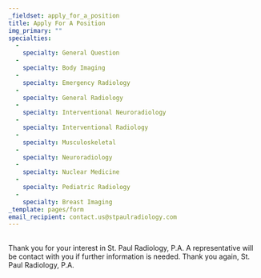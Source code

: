 ```yaml
---
_fieldset: apply_for_a_position
title: Apply For A Position
img_primary: ""
specialties:
  - 
    specialty: General Question
  - 
    specialty: Body Imaging
  - 
    specialty: Emergency Radiology
  - 
    specialty: General Radiology
  - 
    specialty: Interventional Neuroradiology
  - 
    specialty: Interventional Radiology
  - 
    specialty: Musculoskeletal
  - 
    specialty: Neuroradiology
  - 
    specialty: Nuclear Medicine
  - 
    specialty: Pediatric Radiology
  - 
    specialty: Breast Imaging
_template: pages/form
email_recipient: contact.us@stpaulradiology.com
---
```

<br>Thank you for your interest in St. Paul Radiology, P.A. A representative will be contact with you if further information is needed. Thank you again, St. Paul Radiology, P.A.<br><br>
